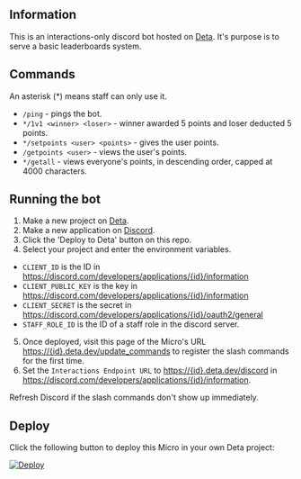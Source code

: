 ## Information
This is an interactions-only discord bot hosted on [Deta](https://deta.sh). It's purpose is to serve a basic leaderboards system.

## Commands
An asterisk (*) means staff can only use it.
- `/ping` - pings the bot.
- `*/1v1 <winner> <loser>` - winner awarded 5 points and loser deducted 5 points.
- `*/setpoints <user> <points>` - gives the user points.
- `/getpoints <user>` - views the user's points.
- `*/getall` - views everyone's points, in descending order, capped at 4000 characters.

## Running the bot
1. Make a new project on [Deta](https://web.deta.sh/home).
2. Make a new application on [Discord](https://discord.com/developers/applications).
3. Click the 'Deploy to Deta' button on this repo.
4. Select your project and enter the environment variables.
  - `CLIENT_ID` is the ID in https://discord.com/developers/applications/{id}/information
  - `CLIENT_PUBLIC_KEY` is the key in https://discord.com/developers/applications/{id}/information
  - `CLIENT_SECRET` is the secret in https://discord.com/developers/applications/{id}/oauth2/general
  - `STAFF_ROLE_ID` is the ID of a staff role in the discord server.
5. Once deployed, visit this page of the Micro's URL [https://{id}.deta.dev/update_commands](https://deta.sh) to register the slash commands for the first time.
6. Set the `Interactions Endpoint URL` to [https://{id}.deta.dev/discord](https://deta.sh) in https://discord.com/developers/applications/{id}/information.

Refresh Discord if the slash commands don't show up immediately.

## Deploy
Click the following button to deploy this Micro in your own Deta project:

[![Deploy](https://button.deta.dev/1/svg)](https://go.deta.dev/deploy)
